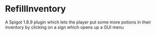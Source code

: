 # RefillInventory
A Spigot 1.8.9 plugin which lets the player put some more potions in their inventory by clicking on a sign which opens up a GUI menu 
